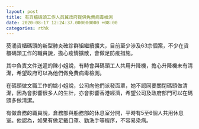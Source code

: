 ```yaml
---
layout: post
title: 有貨櫃碼頭工作人員冀政府提供免費病毒檢測
date: 2020-08-17 12:24:37.000000000 +08:00
categories: rthk
---
```


葵涌貨櫃碼頭的新型肺炎確診群組繼續擴大，目前至少涉及63宗個案，不少在貨櫃碼頭工作的職員說，擔心疫情擴散，會做足防疫措施。

其中負責文件送遞的陳小姐說，有時會與碼頭工人共用升降機，擔心升降機未有清潔，希望政府可以為他們做免費病毒檢測。

在碼頭做文職工作的姚小姐說，公司向他們派發面罩，她不認同要關閉碼頭做清潔，因為會影響很多人的生計，亦會影響香港經濟，希望公司及政府部門可以在碼頭多做清潔。

有做倉務的職員說，倉務部與船務部的休息室分開，平時有5至6個人共用休息室。他認為，如果有做足戴口罩、勤洗手等程序，不容易染病。
